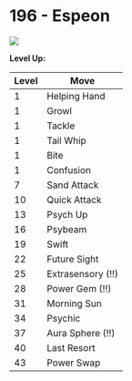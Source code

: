 # 196 - Espeon
![][196]

**Level Up:**

Level | Move
---   | ---
  1   | Helping Hand
  1   | Growl
  1   | Tackle
  1   | Tail Whip
  1   | Bite
  1   | Confusion
  7   | Sand Attack
 10   | Quick Attack
 13   | Psych Up
 16   | Psybeam
 19   | Swift
 22   | Future Sight
 25   | Extrasensory (!!)
 28   | Power Gem (!!)
 31   | Morning Sun
 34   | Psychic
 37   | Aura Sphere (!!)
 40   | Last Resort
 43   | Power Swap



[196]: /img/pokemon/196.png
